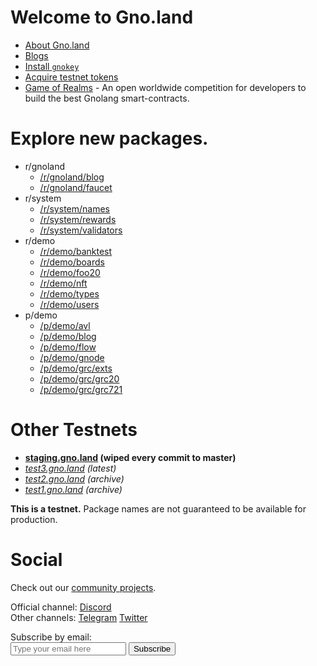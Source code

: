 # Welcome to **Gno.land**

 * [About Gno.land](/about)
 * [Blogs](/r/gnoland/blog)
 * [Install `gnokey`](https://github.com/gnolang/gno/)
 * [Acquire testnet tokens](/faucet)
 * [Game of Realms](/game-of-realms) - An open worldwide competition for developers to build the best Gnolang smart-contracts.

# Explore new packages.

* r/gnoland
    * [/r/gnoland/blog](/r/gnoland/blog)
    * [/r/gnoland/faucet](/r/gnoland/faucet)
* r/system
    * [/r/system/names](/r/system/names)
    * [/r/system/rewards](/r/system/rewards)
    * [/r/system/validators](/r/system/validators)
* r/demo
    * [/r/demo/banktest](/r/demo/banktest)
    * [/r/demo/boards](/r/demo/boards)
    * [/r/demo/foo20](/r/demo/foo20)
    * [/r/demo/nft](/r/demo/nft)
    * [/r/demo/types](/r/demo/types)
    * [/r/demo/users](/r/demo/users)
* p/demo
    * [/p/demo/avl](/p/demo/avl)
    * [/p/demo/blog](/p/demo/blog)
    * [/p/demo/flow](/p/demo/flow)
    * [/p/demo/gnode](/p/demo/gnode)
    * [/p/demo/grc/exts](/p/demo/grc/exts)
    * [/p/demo/grc/grc20](/p/demo/grc/grc20)
    * [/p/demo/grc/grc721](/p/demo/grc/grc721)

# Other Testnets

   * **[staging.gno.land](https://staging.gno.land) (wiped every commit to master)**
   * _[test3.gno.land](https://test3.gno.land) (latest)_
   * _[test2.gno.land](https://test2.gno.land) (archive)_
   * _[test1.gno.land](https://test1.gno.land) (archive)_

**This is a testnet.**
Package names are not guaranteed to be available for production.

# Social

Check out our [community projects](https://github.com/gnolang/awesome-gno).

Official channel: [Discord](https://discord.gg/S8nKUqwkPn)<br />
Other channels: [Telegram](https://t.me/gnoland) [Twitter](https://twitter.com/_gnoland)

<!-- mailchimp -->
<div id="mc_embed_signup">
<form action="https://land.us18.list-manage.com/subscribe/post?u=8befe3303cf82796d2c1a1aff&amp;id=271812000b&amp;f_id=009170e7f0" method="post" id="mc-embedded-subscribe-form" name="mc-embedded-subscribe-form" class="validate" target="_self">
  <label for="mce-EMAIL">Subscribe by email:</label>
  <div id="mc_embed_signup_scroll">
  	<div class="mc-field-group">
  		<input type="email" value="" name="EMAIL" class="required email" id="mce-EMAIL" placeholder="Type your email here" required>
  		<input type="submit" value="Subscribe" name="subscribe" id="mc-embedded-subscribe" class="button">
  		<span id="mce-EMAIL-HELPERTEXT" class="helper_text"></span>
  	</div>
  	<div id="mce-responses" class="clear">
  		<div class="response" id="mce-error-response" style="display:none"></div>
  		<div class="response" id="mce-success-response" style="display:none"></div>
  	</div>
  	<div style="position: absolute; left: -5000px;" aria-hidden="true"><input type="text" name="b_8befe3303cf82796d2c1a1aff_271812000b" tabindex="-1" value=""></div>
  </div>
</form>
</div>
<!-- /mailchimp -->

